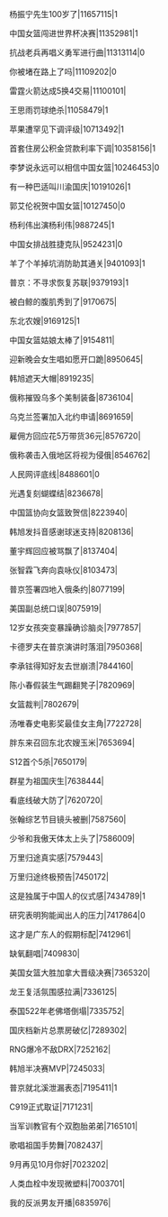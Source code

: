 杨振宁先生100岁了|11657115|1

中国女篮闯进世界杯决赛|11352981|1

抗战老兵再唱义勇军进行曲|11313114|0

你被堵在路上了吗|11109202|0

雷霆火箭达成5换4交易|11100101|

王思雨罚球绝杀|11058479|1

苹果遭罕见下调评级|10713492|1

首套住房公积金贷款利率下调|10358156|1

李梦说永远可以相信中国女篮|10246453|0

有一种巴适叫川渝国庆|10191026|1

郭艾伦祝贺中国女篮|10127450|0

杨利伟出演杨利伟|9887245|1

中国女排战胜捷克队|9524231|0

羊了个羊掉坑消防助其通关|9401093|1

普京：不寻求恢复苏联|9379193|1

被白鲸的腹肌秀到了|9170675|

东北农嫂|9169125|1

中国女篮姑娘太棒了|9154811|

迎新晚会女生唱如愿开口跪|8950645|

韩旭遮天大帽|8919235|

俄称摧毁乌多个美制装备|8736104|

乌克兰签署加入北约申请|8691659|

雇佣方回应花5万带货36元|8576720|

俄称袭击入俄地区将视为侵俄|8546762|

人民网评底线|8488601|0

光遇复刻蝴蝶结|8236678|

中国篮协向女篮致贺信|8223940|

韩旭发抖音感谢球迷支持|8208136|

董宇辉回应被骂飘了|8137404|

张智霖飞奔向袁咏仪|8103473|

普京签署四地入俄条约|8077199|

美国副总统口误|8075919|

12岁女孩突变暴躁确诊脑炎|7977857|

卡德罗夫在普京演讲时落泪|7950368|

李承铉得知好友去世崩溃|7844160|

陈小春假装生气踢翻凳子|7820969|

女篮裁判|7802679|

汤唯春史电影奖最佳女主角|7722728|

胖东来召回东北农嫂玉米|7653694|

S12首个5杀|7650179|

群星为祖国庆生|7638444|

看底线破大防了|7620720|

张翰综艺节目镜头被删|7587560|

少爷和我傲天体太上头了|7586009|

万里归途真实感|7579443|

万里归途终极预告|7450172|

这是独属于中国人的仪式感|7434789|1

研究表明狗能闻出人的压力|7417864|0

这才是广东人的假期标配|7412961|

缺氧翻唱|7409830|

美国女篮大胜加拿大晋级决赛|7365320|

龙王复活氛围感拉满|7336125|

泰国522年老佛塔倒塌|7335752|

国庆档新片总票房破亿|7289302|

RNG爆冷不敌DRX|7252162|

韩旭半决赛MVP|7245033|

普京就北溪泄漏表态|7195411|1

C919正式取证|7171231|

当军训教官有个双胞胎弟弟|7165101|

歌唱祖国手势舞|7082437|

9月再见10月你好|7023202|

人类血栓中发现微塑料|7003701|

我的反派男友开播|6835976|

